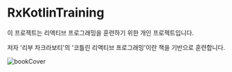 # RxKotlinTraining

이 프로젝트는 리액티브 프로그래밍을 훈련하기 위한 개인 프로젝트입니다.

저자 '리부 차크라보티'의 '코틀린 리액티브 프로그래밍'이란 책을 기반으로 훈련합니다. 

![bookCover](https://user-images.githubusercontent.com/63546812/115166502-87722f00-a0ee-11eb-8260-9d28ab5fa0d7.jpeg)
